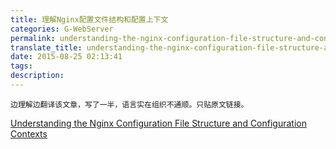 ```yaml
---
title: 理解Nginx配置文件结构和配置上下文
categories: G-WebServer
permalink: understanding-the-nginx-configuration-file-structure-and-configuration-context
translate_title: understanding-the-nginx-configuration-file-structure-and-configuration-context
date: 2015-08-25 02:13:41
tags:
description:
---
```

```
边理解边翻译该文章，写了一半，语言实在组织不通顺。只贴原文链接。
```
[Understanding the Nginx Configuration File Structure and Configuration Contexts](https://www.digitalocean.com/community/tutorials/understanding-the-nginx-configuration-file-structure-and-configuration-contexts)

